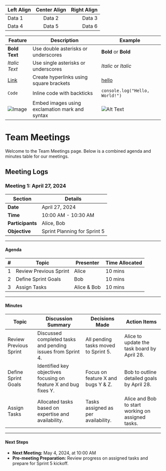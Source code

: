 | Left Align | Center Align | Right Align |
|:-----------|:------------:|------------:|
| Data 1     | Data 2       | Data 3      |
| Data 4     | Data 5       | Data 6      |

| Feature        | Description                                     | Example                          |
|----------------|-------------------------------------------------|----------------------------------|
| **Bold Text**  | Use double asterisks or underscores            | **Bold** or __Bold__             |
| *Italic Text*  | Use single asterisks or underscores             | *Italic* or _Italic_             |
| [Link](#)      | Create hyperlinks using square brackets        | [hello](https://www.hello.com) |
| `Code`         | Inline code with backticks                      | `console.log("Hello, World!")`   |
| ![Image](#)    | Embed images using exclamation mark and syntax | ![Alt Text](image-url)           |


# Team Meetings

Welcome to the Team Meetings page. Below is a combined agenda and minutes table for our meetings.

## Meeting Logs

### Meeting 1: April 27, 2024

| **Section**        | **Details**                                                                                   |
|--------------------|-----------------------------------------------------------------------------------------------|
| **Date**           | April 27, 2024                                                                                |
| **Time**           | 10:00 AM - 10:30 AM                                                                           |
| **Participants**   | Alice, Bob                                                                                     |
| **Objective**      | Sprint Planning for Sprint 5                                                                    |

---

#### **Agenda**

| **#** | **Topic**              | **Presenter** | **Time Allocated** |
|-------|------------------------|---------------|---------------------|
| 1     | Review Previous Sprint | Alice         | 10 mins             |
| 2     | Define Sprint Goals    | Bob           | 10 mins             |
| 3     | Assign Tasks           | Alice & Bob   | 10 mins             |

---

#### **Minutes**

| **Topic**              | **Discussion Summary**                                         | **Decisions Made**                           | **Action Items**                                    |
|------------------------|----------------------------------------------------------------|----------------------------------------------|-----------------------------------------------------|
| Review Previous Sprint | Discussed completed tasks and pending issues from Sprint 4.    | All pending tasks moved to Sprint 5.         | Alice to update the task board by April 28.          |
| Define Sprint Goals    | Identified key objectives focusing on feature X and bug fixes Y.| Focus on feature X and bugs Y & Z.           | Bob to outline detailed goals by April 28.           |
| Assign Tasks           | Allocated tasks based on expertise and availability.           | Tasks assigned as per availability.           | Alice and Bob to start working on assigned tasks.    |

---

#### **Next Steps**

- **Next Meeting:** May 4, 2024, at 10:00 AM
- **Pre-meeting Preparation:** Review progress on assigned tasks and prepare for Sprint 5 kickoff.
